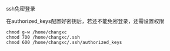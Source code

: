 ssh免密登录

在authorized_keys配置好密钥后，若还不能免密登录，还需设置权限

```
chmod g-w /home/changxc
chmod 700 /home/changxc/.ssh
chmod 600 /home/changxc/.ssh/authorized_keys
```
